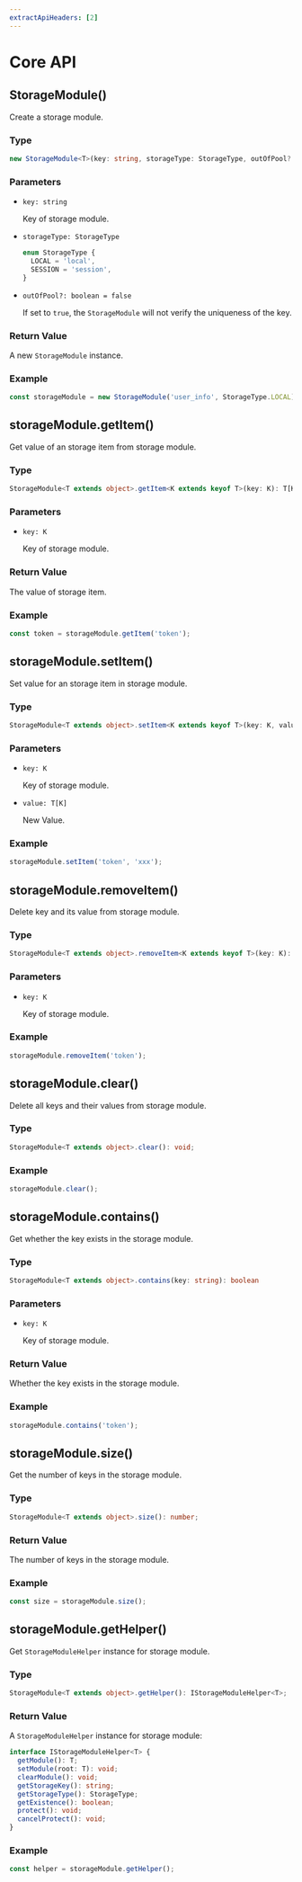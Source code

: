 ```yaml
---
extractApiHeaders: [2]
---
```


# Core API

## StorageModule()

Create a storage module.

### Type

```ts
new StorageModule<T>(key: string, storageType: StorageType, outOfPool?: boolean): StorageModule<T>;
```

### Parameters

- `key: string`

  Key of storage module.

- `storageType: StorageType`

  ```ts
  enum StorageType {
    LOCAL = 'local',
    SESSION = 'session',
  }
  ```

- `outOfPool?: boolean = false`

  If set to `true`, the `StorageModule` will not verify the uniqueness of the key.

### Return Value

A new `StorageModule` instance.

### Example

```ts
const storageModule = new StorageModule('user_info', StorageType.LOCAL);
```

## storageModule.getItem()

Get value of an storage item from storage module.

### Type

```ts
StorageModule<T extends object>.getItem<K extends keyof T>(key: K): T[K] | undefined;
```

### Parameters

- `key: K`

  Key of storage module.

### Return Value

The value of storage item.

### Example

```ts
const token = storageModule.getItem('token');
```

## storageModule.setItem()

Set value for an storage item in storage module.

### Type

```ts
StorageModule<T extends object>.setItem<K extends keyof T>(key: K, value: T[K]): void;
```

### Parameters

- `key: K`
  
  Key of storage module.

- `value: T[K]`

  New Value.

### Example

```ts
storageModule.setItem('token', 'xxx');
```

## storageModule.removeItem()

Delete key and its value from storage module.

### Type

```ts
StorageModule<T extends object>.removeItem<K extends keyof T>(key: K): void;
```

### Parameters

- `key: K`
  
  Key of storage module.

### Example

```ts
storageModule.removeItem('token');
```

## storageModule.clear()

Delete all keys and their values from storage module.

### Type

```ts
StorageModule<T extends object>.clear(): void;
```

### Example

```ts
storageModule.clear();
```

## storageModule.contains()

Get whether the key exists in the storage module.

### Type

```ts
StorageModule<T extends object>.contains(key: string): boolean
```

### Parameters

- `key: K`
  
  Key of storage module.

### Return Value

Whether the key exists in the storage module.

### Example

```ts
storageModule.contains('token');
```

## storageModule.size()

Get the number of keys in the storage module.

### Type

```ts
StorageModule<T extends object>.size(): number;
```

### Return Value

The number of keys in the storage module.

### Example

```ts
const size = storageModule.size();
```

## storageModule.getHelper()

Get `StorageModuleHelper` instance for storage module.

### Type

```ts
StorageModule<T extends object>.getHelper(): IStorageModuleHelper<T>;
```

### Return Value

A `StorageModuleHelper` instance for storage module:

```ts
interface IStorageModuleHelper<T> {
  getModule(): T;
  setModule(root: T): void;
  clearModule(): void;
  getStorageKey(): string;
  getStorageType(): StorageType;
  getExistence(): boolean;
  protect(): void;
  cancelProtect(): void;
}
```

### Example

```ts
const helper = storageModule.getHelper();
```
